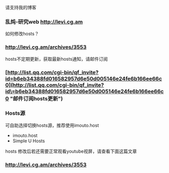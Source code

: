 请支持我的博客
### 乱炖-研究web   http://levi.cg.am ###

如何修改hosts？
### http://levi.cg.am/archives/3553 ###

hosts不定期更新，获取最新hosts通知，请邮件订阅

### [http://list.qq.com/cgi-bin/qf_invite?id=b6eb34388fd016582957d6e50d005146e24fe6b166ee66c0](http://list.qq.com/cgi-bin/qf_invite?id\=b6eb34388fd016582957d6e50d005146e24fe6b166ee66c0 "邮件订阅hosts更新") ###

### Hosts源 ###
可自助选择切换hosts源，推荐使用imouto.host
- imouto.host
- Simple U Hosts

hosts 修改后若还需要正常观看youtube视屏，请查看下面这篇文章
### http://levi.cg.am/archives/3553 ###
